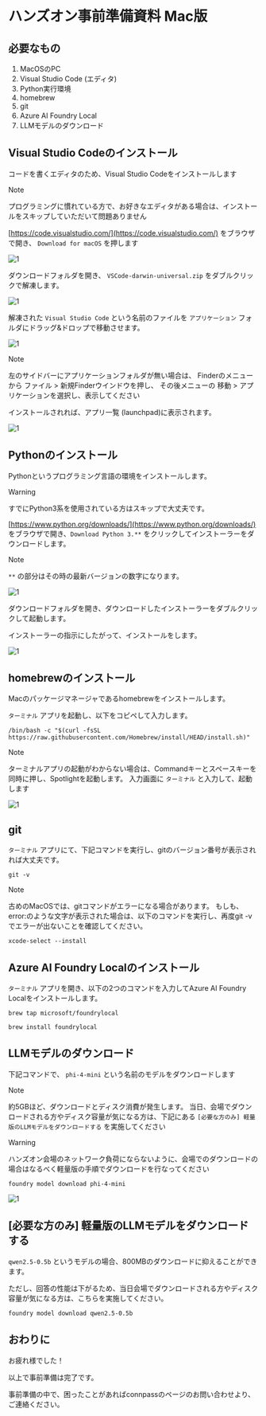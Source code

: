 # ハンズオン事前準備資料 Mac版

## 必要なもの
1. MacOSのPC
1. Visual Studio Code (エディタ)
1. Python実行環境
1. homebrew
1. git
1. Azure AI Foundry Local　
1. LLMモデルのダウンロード

## Visual Studio Codeのインストール

コードを書くエディタのため、Visual Studio Codeをインストールします

> [!NOTE]
> プログラミングに慣れている方で、お好きなエディタがある場合は、インストールをスキップしていただいて問題ありません

[https://code.visualstudio.com/](https://code.visualstudio.com/) をブラウザで開き、
 `Download for macOS` を押します

![1](./img/mac_code_download.png)

ダウンロードフォルダを開き、 `VSCode-darwin-universal.zip` をダブルクリックで解凍します。

![1](./img/mac_code_download_finder.png)

解凍された `Visual Studio Code` という名前のファイルを `アプリケーション` フォルダにドラッグ&ドロップで移動させます。

![1](./img/mac_code_move_app.png)

> [!NOTE]
> 左のサイドバーにアプリケーションフォルダが無い場合は、
> Finderのメニューから ファイル > 新規Finderウインドウを押し、
> その後メニューの 移動 > アプリケーションを選択し、表示してください

インストールされれば、アプリ一覧 (launchpad)に表示されます。

![1](./img/mac_launchpad_code.png)

## Pythonのインストール

Pythonというプログラミング言語の環境をインストールします。

> [!WARNING]
> すでにPython3系を使用されている方はスキップで大丈夫です。

[https://www.python.org/downloads/](https://www.python.org/downloads/) をブラウザで開き、`Download Python 3.**` をクリックしてインストーラーをダウンロードします。

> [!NOTE]
> `**` の部分はその時の最新バージョンの数字になります。

![1](./img/mac_python_download_page.png)

ダウンロードフォルダを開き、ダウンロードしたインストーラーをダブルクリックして起動します。

インストーラーの指示にしたがって、インストールをします。

![1](./img/mac_python_installer.png)

## homebrewのインストール

Macのパッケージマネージャであるhomebrewをインストールします。

`ターミナル` アプリを起動し、以下をコピペして入力します。

```
/bin/bash -c "$(curl -fsSL https://raw.githubusercontent.com/Homebrew/install/HEAD/install.sh)"
```

> [!NOTE]
> ターミナルアプリの起動がわからない場合は、Commandキーとスペースキーを同時に押し、Spotlightを起動します。
> 入力画面に `ターミナル` と入力して、起動します

![1](./img/mac_spotlight_terminal.png)


## git
`ターミナル` アプリにて、下記コマンドを実行し、gitのバージョン番号が表示されれば大丈夫です。

```
git -v
```

> [!NOTE]
> 古めのMacOSでは、gitコマンドがエラーになる場合があります。
> もしも、error:のような文字が表示された場合は、以下のコマンドを実行し、再度git -vでエラーが出ないことを確認してください。
> ```
> xcode-select --install
> ```

## Azure AI Foundry Localのインストール

`ターミナル` アプリを開き、以下の2つのコマンドを入力してAzure AI Foundry Localをインストールします。

```
brew tap microsoft/foundrylocal
```
```
brew install foundrylocal
```

## LLMモデルのダウンロード

下記コマンドで、 `phi-4-mini` という名前のモデルをダウンロードします

> [!NOTE]
> 約5GBほど、ダウンロードとディスク消費が発生します。
> 当日、会場でダウンロードされる方やディスク容量が気になる方は、下記にある `[必要な方のみ] 軽量版のLLMモデルをダウンロードする` を実施してください

> [!WARNING]
> ハンズオン会場のネットワーク負荷にならないように、会場でのダウンロードの場合はなるべく軽量版の手順でダウンロードを行なってください

```
foundry model download phi-4-mini
```

![1](./img/mac_foundry_model_download.png)

## [必要な方のみ] 軽量版のLLMモデルをダウンロードする

`qwen2.5-0.5b` というモデルの場合、800MBのダウンロードに抑えることができます。

ただし、回答の性能は下がるため、当日会場でダウンロードされる方やディスク容量が気になる方は、こちらを実施してください。

```
foundry model download qwen2.5-0.5b
```


## おわりに
お疲れ様でした！

以上で事前準備は完了です。

事前準備の中で、困ったことがあればconnpassのページのお問い合わせより、ご連絡ください。
